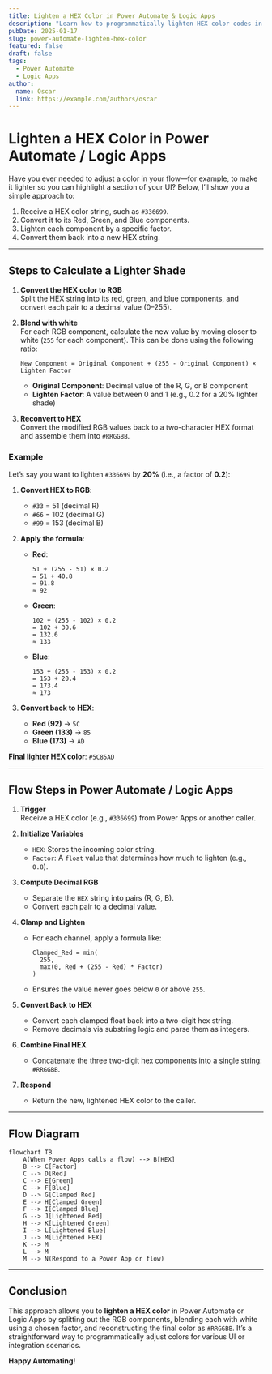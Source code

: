 ```yaml
---
title: Lighten a HEX Color in Power Automate & Logic Apps
description: "Learn how to programmatically lighten HEX color codes in Power Automate and Logic Apps using simple mathematical calculations and color space conversion techniques."
pubDate: 2025-01-17
slug: power-automate-lighten-hex-color
featured: false
draft: false
tags:
  - Power Automate
  - Logic Apps
author:
  name: Oscar
  link: https://example.com/authors/oscar
---
```




# Lighten a HEX Color in Power Automate / Logic Apps

Have you ever needed to adjust a color in your flow—for example, to make it lighter so you can highlight a section of your UI? Below, I’ll show you a simple approach to:

1. Receive a HEX color string, such as `#336699`.
2. Convert it to its Red, Green, and Blue components.
3. Lighten each component by a specific factor.
4. Convert them back into a new HEX string.

---

## Steps to Calculate a Lighter Shade

1. **Convert the HEX color to RGB**  
   Split the HEX string into its red, green, and blue components, and convert each pair to a decimal value (0–255).

2. **Blend with white**  
   For each RGB component, calculate the new value by moving closer to white (`255` for each component). This can be done using the following ratio:

   ```
   New Component = Original Component + (255 - Original Component) × Lighten Factor
   ```

   - **Original Component**: Decimal value of the R, G, or B component  
   - **Lighten Factor**: A value between 0 and 1 (e.g., 0.2 for a 20% lighter shade)

3. **Reconvert to HEX**  
   Convert the modified RGB values back to a two-character HEX format and assemble them into `#RRGGBB`.

### Example

Let’s say you want to lighten `#336699` by **20%** (i.e., a factor of **0.2**):

1. **Convert HEX to RGB**:
   - `#33` = 51 (decimal R)
   - `#66` = 102 (decimal G)
   - `#99` = 153 (decimal B)

2. **Apply the formula**:

   - **Red**:
     ```
     51 + (255 - 51) × 0.2
     = 51 + 40.8
     = 91.8
     ≈ 92
     ```
   - **Green**:
     ```
     102 + (255 - 102) × 0.2
     = 102 + 30.6
     = 132.6
     ≈ 133
     ```
   - **Blue**:
     ```
     153 + (255 - 153) × 0.2
     = 153 + 20.4
     = 173.4
     ≈ 173
     ```

3. **Convert back to HEX**:
   - **Red (92)** → `5C`
   - **Green (133)** → `85`
   - **Blue (173)** → `AD`

**Final lighter HEX color**: `#5C85AD`

---

## Flow Steps in Power Automate / Logic Apps

1. **Trigger**  
   Receive a HEX color (e.g., `#336699`) from Power Apps or another caller.

2. **Initialize Variables**  
   - `HEX`: Stores the incoming color string.  
   - `Factor`: A `float` value that determines how much to lighten (e.g., `0.8`).

3. **Compute Decimal RGB**  
   - Separate the `HEX` string into pairs (R, G, B).
   - Convert each pair to a decimal value.

4. **Clamp and Lighten**  
   - For each channel, apply a formula like:
     ```
     Clamped_Red = min(
       255,
       max(0, Red + (255 - Red) * Factor)
     )
     ```
   - Ensures the value never goes below `0` or above `255`.

5. **Convert Back to HEX**  
   - Convert each clamped float back into a two-digit hex string.
   - Remove decimals via substring logic and parse them as integers.

6. **Combine Final HEX**  
   - Concatenate the three two-digit hex components into a single string: `#RRGGBB`.

7. **Respond**  
   - Return the new, lightened HEX color to the caller.

---

## Flow Diagram

```mermaid
flowchart TB
    A(When Power Apps calls a flow) --> B[HEX]
    B --> C[Factor]
    C --> D[Red]
    C --> E[Green]
    C --> F[Blue]
    D --> G[Clamped Red]
    E --> H[Clamped Green]
    F --> I[Clamped Blue]
    G --> J[Lightened Red]
    H --> K[Lightened Green]
    I --> L[Lightened Blue]
    J --> M[Lightened HEX]
    K --> M
    L --> M
    M --> N(Respond to a Power App or flow)
```

---

## Conclusion

This approach allows you to **lighten a HEX color** in Power Automate or Logic Apps by splitting out the RGB components, blending each with white using a chosen factor, and reconstructing the final color as `#RRGGBB`. It’s a straightforward way to programmatically adjust colors for various UI or integration scenarios.

**Happy Automating!**
